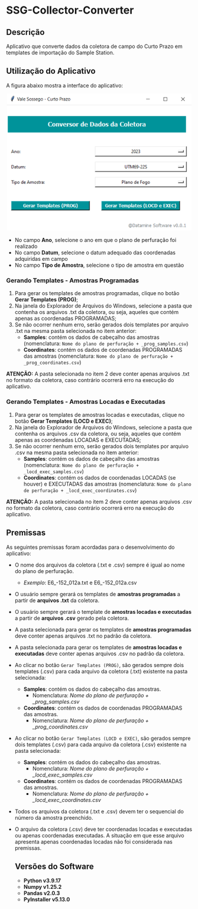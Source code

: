 # SSG-Collector-Converter

## Descrição
Aplicativo que converte dados da coletora de campo do Curto Prazo em templates de importação do Sample Station.

## Utilização do Aplicativo
 A figura abaixo mostra a interface do aplicativo:

 <p align="center">
  <img src="img/app_ui.png" width="500"><br>
</p>

 - No campo **Ano**, selecione o ano em que o plano de perfuração foi realizado
 - No campo **Datum**, selecione o datum adequado das coordenadas adquiridas em campo
 - No campo **Tipo de Amostra**, selecione o tipo de amostra em questão

### Gerando Templates - Amostras Programadas
1. Para gerar os templates de amostras programadas, clique no botão **Gerar Templates (PROG)**;
2. Na janela do Explorador de Arquivos do Windows, selecione a pasta que contenha os arquivos .txt da coletora, ou seja, aqueles que contém apenas as coordenadas PROGRAMADAS;
3. Se não ocorrer nenhum erro, serão gerados dois templates por arquivo .txt na mesma pasta selecionada no item anterior:
    - **Samples**: contém os dados de cabeçalho das amostras (nomenclatura: `Nome do plano de perfuração + _prog_samples.csv`)
    - **Coordinates**: contém os dados de coordenadas PROGRAMADAS das amostras (nomenclatura: `Nome do plano de perfuração + _prog_coordinates.csv`)

**ATENÇÃO:** A pasta selecionada no item 2 deve conter apenas arquivos .txt no formato da coletora, caso contrário ocorrerá erro na execução do aplicativo.

### Gerando Templates - Amostras Locadas e Executadas
1. Para gerar os templates de amostras locadas e executadas, clique no botão **Gerar Templates (LOCD e EXEC)**;
2. Na janela do Explorador de Arquivos do Windows, selecione a pasta que contenha os arquivos .csv da coletora, ou seja, aqueles que contém apenas as coordenadas LOCADAS e EXECUTADAS;
3. Se não ocorrer nenhum erro, serão gerados dois templates por arquivo .csv na mesma pasta selecionada no item anterior:
    - **Samples**: contém os dados de cabeçalho das amostras (nomenclatura: `Nome do plano de perfuração + _locd_exec_samples.csv`)
    - **Coordinates**: contém os dados de coordenadas LOCADAS (se houver) e EXECUTADAS das amostras (nomenclatura: `Nome do plano de perfuração + _locd_exec_coordinates.csv`)

**ATENÇÃO:** A pasta selecionada no item 2 deve conter apenas arquivos .csv no formato da coletora, caso contrário ocorrerá erro na execução do aplicativo.

## Premissas
As seguintes premissas foram acordadas para o desenvolvimento do aplicativo:

- O nome dos arquivos da coletora (.txt e .csv) sempre é igual ao nome do plano de perfuração.
  - *Exemplo*: E6_-152_012a.txt e E6_-152_012a.csv
- O usuário sempre gerará os templates de **amostras programadas** a partir de **arquivos .txt** da coletora.
- O usuário sempre gerará o template de **amostras locadas e executadas** a partir de **arquivos .csv** gerado pela coletora.
- A pasta selecionada para gerar os templates de **amostras programadas** deve conter apenas arquivos .txt no padrão da coletora.
- A pasta selecionada para gerar os templates de **amostras locadas e executadas** deve conter apenas arquivos .csv no padrão da coletora.
- Ao clicar no botão `Gerar Templates (PROG)`, são gerados sempre dois templates (.csv) para cada arquivo da coletora (.txt) existente na pasta selecionada:
  - **Samples**: contém os dados do cabeçalho das amostras.
    - Nomenclatura: *Nome do plano de perfuração + _prog_samples.csv*
  - **Coordinates**: contém os dados de coordenadas PROGRAMADAS das amostras.
    - Nomenclatura: *Nome do plano de perfuração + _prog_coordinates.csv*
- Ao clicar no botão `Gerar Templates (LOCD e EXEC)`, são gerados sempre dois templates (.csv) para cada arquivo da coletora (.csv) existente na pasta selecionada:
  - **Samples**: contém os dados do cabeçalho das amostras.
    - Nomenclatura: *Nome do plano de perfuração + _locd_exec_samples.csv*
  - **Coordinates**: contém os dados de coordenadas PROGRAMADAS das amostras.
    - Nomenclatura: *Nome do plano de perfuração + _locd_exec_coordinates.csv*
- Todos os arquivos da coletora (.txt e .csv) devem ter o sequencial do número da amostra preenchido.
- O arquivo da coletora (.csv) deve ter coordenadas locadas e executadas ou apenas coordenadas executadas. A situação em que esse arquivo apresenta apenas coordenadas locadas não foi considerada nas premissas.


  ## Versões do Software
  - **Python v3.9.17**
  - **Numpy v1.25.2**
  - **Pandas v2.0.3**
  - **PyInstaller v5.13.0**
